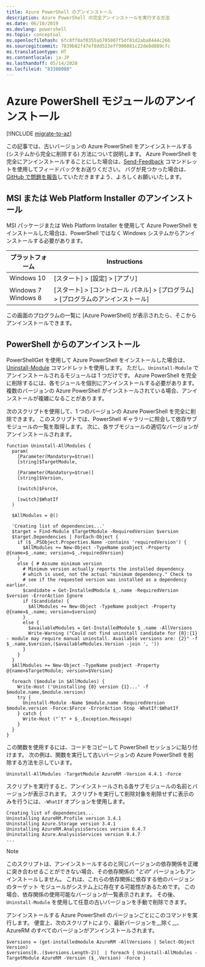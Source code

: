 ```yaml
---
title: Azure PowerShell のアンインストール
description: Azure PowerShell の完全アンインストールを実行する方法
ms.date: 06/10/2019
ms.devlang: powershell
ms.topic: conceptual
ms.openlocfilehash: 6fc8ff8af0355ab705007f5df81d2aba8444c266
ms.sourcegitcommit: 7839b82f47ef8dd522eff900081c22de0d089cfc
ms.translationtype: HT
ms.contentlocale: ja-JP
ms.lasthandoff: 05/14/2020
ms.locfileid: "83388008"
---
```

# <a name="uninstall-the-azure-powershell-module"></a>Azure PowerShell モジュールのアンインストール

[!INCLUDE [migrate-to-az](../includes/migrate-to-az.md)]

この記事では、古いバージョンの Azure PowerShell をアンインストールする (システムから完全に削除する) 方法について説明します。 Azure PowerShell を完全にアンインストールすることにした場合は、[Send-Feedback](/powershell/module/azurerm.profile/send-feedback) コマンドレットを使用してフィードバックをお送りください。
バグが見つかった場合は、[GitHub で問題を報告](https://github.com/azure/azure-powershell/issues)していただきますよう、よろしくお願いいたします。

## <a name="uninstall-msi-or-web-platform-installer"></a>MSI または Web Platform Installer のアンインストール

MSI パッケージまたは Web Platform Installer を使用して Azure PowerShell をインストールした場合は、PowerShell ではなく Windows システムからアンインストールする必要があります。

| プラットフォーム | Instructions |
|----------|--------------|
| Windows 10 | [スタート] > [設定] > [アプリ] |
| Windows 7 </br>Windows 8 | [スタート] > [コントロール パネル] > [プログラム] > [プログラムのアンインストール] |

この画面のプログラムの一覧に [Azure PowerShell] が表示されたら、そこからアンインストールできます。

## <a name="uninstall-from-powershell"></a>PowerShell からのアンインストール

PowerShellGet を使用して Azure PowerShell をインストールした場合は、[Uninstall-Module](/powershell/module/powershellget/uninstall-module) コマンドレットを使用します。 ただし、`Uninstall-Module` でアンインストールされるモジュールは 1 つだけです。 Azure PowerShell を完全に削除するには、各モジュールを個別にアンインストールする必要があります。 複数のバージョンの Azure PowerShell がインストールされている場合、アンインストールが複雑になることがあります。

次のスクリプトを使用して、1 つのバージョンの Azure PowerShell を完全に削除できます。 このスクリプトでは、PowerShell ギャラリーに照会して依存サブモジュールの一覧を取得します。 次に、各サブモジュールの適切なバージョンがアンインストールされます。

```powershell-interactive
function Uninstall-AllModules {
  param(
    [Parameter(Mandatory=$true)]
    [string]$TargetModule,

    [Parameter(Mandatory=$true)]
    [string]$Version,

    [switch]$Force,

    [switch]$WhatIf
  )
  
  $AllModules = @()
  
  'Creating list of dependencies...'
  $target = Find-Module $TargetModule -RequiredVersion $version
  $target.Dependencies | ForEach-Object {
    if ($_.PSObject.Properties.Name -contains 'requiredVersion') {
      $AllModules += New-Object -TypeName psobject -Property @{name=$_.name; version=$_.requiredVersion}
    }
    else { # Assume minimum version
      # Minimum version actually reports the installed dependency
      # which is used, not the actual "minimum dependency." Check to
      # see if the requested version was installed as a dependency earlier.
      $candidate = Get-InstalledModule $_.name -RequiredVersion $version -ErrorAction Ignore
      if ($candidate) {
        $AllModules += New-Object -TypeName psobject -Property @{name=$_.name; version=$version}
      }
      else {
        $availableModules = Get-InstalledModule $_.name -AllVersions
        Write-Warning ("Could not find uninstall candidate for {0}:{1} - module may require manual uninstall. Available versions are: {2}" -f $_.name,$version,($availableModules.Version -join ', '))
      }
    }
  }
  $AllModules += New-Object -TypeName psobject -Property @{name=$TargetModule; version=$Version}

  foreach ($module in $AllModules) {
    Write-Host ('Uninstalling {0} version {1}...' -f $module.name,$module.version)
    try {
      Uninstall-Module -Name $module.name -RequiredVersion $module.version -Force:$Force -ErrorAction Stop -WhatIf:$WhatIf
    } catch {
      Write-Host ("`t" + $_.Exception.Message)
    }
  }
}
```

この関数を使用するには、コードをコピーして PowerShell セッションに貼り付けます。 次の例は、関数を実行して古いバージョンの Azure PowerShell を削除する方法を示しています。

```powershell-interactive
Uninstall-AllModules -TargetModule AzureRM -Version 4.4.1 -Force
```

スクリプトを実行すると、アンインストールされる各サブモジュールの名前とバージョンが表示されます。 スクリプトを実行して削除対象を削除せずに表示のみを行うには、`-WhatIf` オプションを使用します。

```output
Creating list of dependencies...
Uninstalling AzureRM.Profile version 3.4.1
Uninstalling Azure.Storage version 3.4.1
Uninstalling AzureRM.AnalysisServices version 0.4.7
Uninstalling Azure.AnalysisServices version 0.4.7
...
```

> [!NOTE]
> このスクリプトは、アンインストールするのと同じバージョンの依存関係を正確に突き合わせることができない場合、その依存関係の "_どの_" バージョンもアンインストールしません。 これは、これらの依存関係に依存する他のバージョンのターゲット モジュールがシステム上に存在する可能性があるためです。 この場合、依存関係の使用可能なバージョンが一覧表示されます。
> その後、`Uninstall-Module` を使用して任意の古いバージョンを手動で削除できます。


アンインストールする Azure PowerShell のバージョンごとにこのコマンドを実行します。 便宜上、次のスクリプトにより、最新バージョンを__除く__、AzureRM のすべてのバージョンがアンインストールされます。

```powershell-interactive
$versions = (get-installedmodule AzureRM -AllVersions | Select-Object Version)
$versions[0..($versions.Length-2)]  | foreach { Uninstall-AllModules -TargetModule AzureRM -Version ($_.Version) -Force }
```

